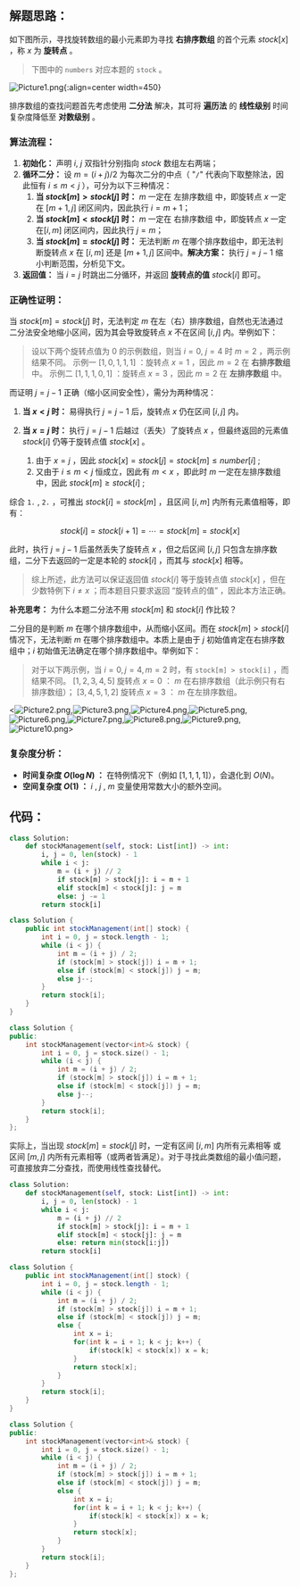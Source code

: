 ## 解题思路：

如下图所示，寻找旋转数组的最小元素即为寻找 **右排序数组** 的首个元素 $stock[x]$ ，称 $x$ 为 **旋转点** 。

> 下图中的 `numbers` 对应本题的 `stock` 。

![Picture1.png](https://pic.leetcode-cn.com/1599404042-JMvjtL-Picture1.png){:align=center width=450}

排序数组的查找问题首先考虑使用 **二分法** 解决，其可将 **遍历法** 的 **线性级别** 时间复杂度降低至 **对数级别** 。

### 算法流程：

1. **初始化：** 声明 $i$, $j$ 双指针分别指向 $stock$ 数组左右两端；
2. **循环二分：** 设 $m = (i + j) / 2$ 为每次二分的中点（ "`/`" 代表向下取整除法，因此恒有 $i \leq m < j$ ），可分为以下三种情况：
    1. **当 $stock[m] > stock[j]$ 时：** $m$ 一定在 左排序数组 中，即旋转点 $x$ 一定在 $[m + 1, j]$ 闭区间内，因此执行 $i = m + 1$；
    2. **当 $stock[m] < stock[j]$ 时：** $m$ 一定在 右排序数组 中，即旋转点 $x$ 一定在$[i, m]$ 闭区间内，因此执行 $j = m$；
    3. **当 $stock[m] = stock[j]$ 时：** 无法判断 $m$ 在哪个排序数组中，即无法判断旋转点 $x$ 在 $[i, m]$ 还是 $[m + 1, j]$ 区间中。**解决方案：** 执行 $j = j - 1$ 缩小判断范围，分析见下文。
3. **返回值：** 当 $i = j$ 时跳出二分循环，并返回 **旋转点的值** $stock[i]$ 即可。

### 正确性证明：

当 $stock[m] = stock[j]$ 时，无法判定 $m$ 在左（右）排序数组，自然也无法通过二分法安全地缩小区间，因为其会导致旋转点 $x$ 不在区间 $[i, j]$ 内。举例如下：

> 设以下两个旋转点值为 $0$ 的示例数组，则当 $i = 0$, $j = 4$ 时 $m = 2$ ，两示例结果不同。
> 示例一 $[1, 0, 1, 1, 1]$ ：旋转点 $x = 1$ ，因此 $m = 2$ 在 **右排序数组** 中。
> 示例二 $[1, 1, 1, 0, 1]$ ：旋转点 $x = 3$ ，因此 $m = 2$ 在 **左排序数组** 中。

而证明 $j = j - 1$ 正确（缩小区间安全性），需分为两种情况：

1. **当 $x < j$ 时：** 易得执行 $j = j - 1$ 后，旋转点 $x$ 仍在区间 $[i, j]$ 内。
2. **当 $x = j$ 时：** 执行 $j = j - 1$ 后越过（丢失）了旋转点 $x$ ，但最终返回的元素值 $stock[i]$ 仍等于旋转点值 $stock[x]$ 。

    1. 由于 $x = j$ ，因此 $stock[x] = stock[j] = stock[m] \leq number[i]$ ;
    2. 又由于 $i \leq m <j$ 恒成立，因此有 $m < x$ ，即此时 $m$ 一定在左排序数组中，因此 $stock[m] \geq stock[i]$ ;

综合 `1.` , `2.` ，可推出 $stock[i] = stock[m]$ ，且区间 $[i, m]$ 内所有元素值相等，即有：

$$
stock[i] = stock[i+1] = \cdots = stock[m] = stock[x]
$$

此时，执行 $j = j - 1$ 后虽然丢失了旋转点 $x$ ，但之后区间 $[i, j]$ 只包含左排序数组，二分下去返回的一定是本轮的 $stock[i]$ ，而其与 $stock[x]$ 相等。

> 综上所述，此方法可以保证返回值 $stock[i]$ 等于旋转点值 $stock[x]$ ，但在少数特例下 $i \ne x$ ；而本题目只要求返回 “旋转点的值” ，因此本方法正确。

**补充思考：** 为什么本题二分法不用 $stock[m]$ 和 $stock[i]$ 作比较？

二分目的是判断 $m$ 在哪个排序数组中，从而缩小区间。而在 $stock[m] > stock[i]$情况下，无法判断 $m$ 在哪个排序数组中。本质上是由于 $j$ 初始值肯定在右排序数组中；$i$ 初始值无法确定在哪个排序数组中。举例如下：

> 对于以下两示例，当 $i = 0, j = 4, m = 2$ 时，有 `stock[m] > stock[i]` ，而结果不同。
> $[1, 2, 3, 4 ,5]$ 旋转点 $x = 0$ ： $m$ 在右排序数组（此示例只有右排序数组）；
> $[3, 4, 5, 1 ,2]$ 旋转点 $x = 3$ ： $m$ 在左排序数组。

<![Picture2.png](https://pic.leetcode-cn.com/1599404042-VzHrmU-Picture2.png),![Picture3.png](https://pic.leetcode-cn.com/1599404042-fNXpQJ-Picture3.png),![Picture4.png](https://pic.leetcode-cn.com/1599404042-qbOflt-Picture4.png),![Picture5.png](https://pic.leetcode-cn.com/1599404042-sBLuCR-Picture5.png),![Picture6.png](https://pic.leetcode-cn.com/1599404042-lYmLFN-Picture6.png),![Picture7.png](https://pic.leetcode-cn.com/1599404042-HkRBZW-Picture7.png),![Picture8.png](https://pic.leetcode-cn.com/1599404366-eOwigV-Picture8.png),![Picture9.png](https://pic.leetcode-cn.com/1599404366-ngPDoD-Picture9.png),![Picture10.png](https://pic.leetcode-cn.com/1599404438-qzDKAI-Picture10.png)>

### 复杂度分析：

- **时间复杂度 $O(\log N)$ ：** 在特例情况下（例如 $[1, 1, 1, 1]$），会退化到 $O(N)$。
- **空间复杂度 $O(1)$ ：** $i$ , $j$ , $m$ 变量使用常数大小的额外空间。

## 代码：

```Python []
class Solution:
    def stockManagement(self, stock: List[int]) -> int:
        i, j = 0, len(stock) - 1
        while i < j:
            m = (i + j) // 2
            if stock[m] > stock[j]: i = m + 1
            elif stock[m] < stock[j]: j = m
            else: j -= 1
        return stock[i]
```

```Java []
class Solution {
    public int stockManagement(int[] stock) {
        int i = 0, j = stock.length - 1;
        while (i < j) {
            int m = (i + j) / 2;
            if (stock[m] > stock[j]) i = m + 1;
            else if (stock[m] < stock[j]) j = m;
            else j--;
        }
        return stock[i];
    }
}
```

```C++ []
class Solution {
public:
    int stockManagement(vector<int>& stock) {
        int i = 0, j = stock.size() - 1;
        while (i < j) {
            int m = (i + j) / 2;
            if (stock[m] > stock[j]) i = m + 1;
            else if (stock[m] < stock[j]) j = m;
            else j--;
        }
        return stock[i];
    }
};
```

实际上，当出现 $stock[m] = stock[j]$ 时，一定有区间 $[i, m]$ 内所有元素相等 或 区间 $[m, j]$ 内所有元素相等（或两者皆满足）。对于寻找此类数组的最小值问题，可直接放弃二分查找，而使用线性查找替代。

```Python []
class Solution:
    def stockManagement(self, stock: List[int]) -> int:
        i, j = 0, len(stock) - 1
        while i < j:
            m = (i + j) // 2
            if stock[m] > stock[j]: i = m + 1
            elif stock[m] < stock[j]: j = m
            else: return min(stock[i:j])
        return stock[i]
```

```Java []
class Solution {
    public int stockManagement(int[] stock) {
        int i = 0, j = stock.length - 1;
        while (i < j) {
            int m = (i + j) / 2;
            if (stock[m] > stock[j]) i = m + 1;
            else if (stock[m] < stock[j]) j = m;
            else {
                int x = i;
                for(int k = i + 1; k < j; k++) {
                    if(stock[k] < stock[x]) x = k;
                }
                return stock[x];
            }
        }
        return stock[i];
    }
}
```

```C++ []
class Solution {
public:
    int stockManagement(vector<int>& stock) {
        int i = 0, j = stock.size() - 1;
        while (i < j) {
            int m = (i + j) / 2;
            if (stock[m] > stock[j]) i = m + 1;
            else if (stock[m] < stock[j]) j = m;
            else {
                int x = i;
                for(int k = i + 1; k < j; k++) {
                    if(stock[k] < stock[x]) x = k;
                }
                return stock[x];
            }
        }
        return stock[i];
    }
};
```
